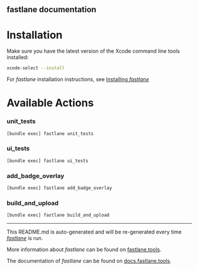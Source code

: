 fastlane documentation
----

# Installation

Make sure you have the latest version of the Xcode command line tools installed:

```sh
xcode-select --install
```

For _fastlane_ installation instructions, see [Installing _fastlane_](https://docs.fastlane.tools/#installing-fastlane)

# Available Actions

### unit_tests

```sh
[bundle exec] fastlane unit_tests
```



### ui_tests

```sh
[bundle exec] fastlane ui_tests
```



### add_badge_overlay

```sh
[bundle exec] fastlane add_badge_overlay
```



### build_and_upload

```sh
[bundle exec] fastlane build_and_upload
```



----

This README.md is auto-generated and will be re-generated every time [_fastlane_](https://fastlane.tools) is run.

More information about _fastlane_ can be found on [fastlane.tools](https://fastlane.tools).

The documentation of _fastlane_ can be found on [docs.fastlane.tools](https://docs.fastlane.tools).
